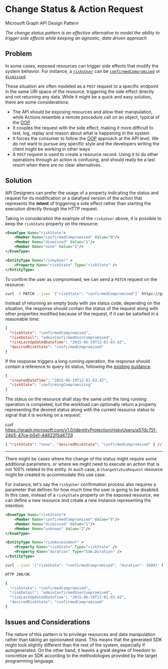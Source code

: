 # Change Status & Action Request

Microsoft Graph API Design Pattern

_The change status pattern is an effective alternative to model the ability to trigger side effects while keeping an agnostic, data driven approach_

## Problem

In some cases, exposed resources can trigger side effects that modify the system behavior. For instance, a [`riskyUser`](https://docs.microsoft.com/en-us/graph/api/resources/riskyuser?view=graph-rest-1.0) can be [`confirmedCompromised`](https://docs.microsoft.com/en-us/graph/api/riskyuser-confirmcompromised?view=graph-rest-1.0&tabs=http) or [`dismissed`](https://docs.microsoft.com/en-us/graph/api/riskyuser-confirmcompromised?view=graph-rest-1.0&tabs=http).

These situation are often modeled as a `POST` request to a specific endpoint in the same URI space of the resource, triggering the side effect directly and not returning any data. While it might be a quick and easy solution, there are some considerations:

- The API should be exposing resources and allow their manipulation, while Actions resemble a remote procedure call on an object, typical of the [OOP][1]
- It couples the request with the side effect, making it more difficult to test, log, replay and reason about what is happening in the system
- It forces the consumer to follow the [OOP][1] approach at the API level. We do not want to pursue any specific style and the developers writing the client might be working in other ways
- A `POST` request is used to create a resource record. Using it to do other operations through an action is confusing, and should really be a last resort when there are no clear alternatives.

## Solution

API Designers can prefer the usage of a property indicating the status and request for its modification or a datafyed version of the action that represents the **intent** of triggering a side effect rather than starting the execution directly through the HTTP request.

Taking in consideration the example of the `riskyUser` above, it is possible to keep the `riskState` property on the resource:

```xml
<EnumType Name="riskState">
    <Member Name="confirmedCompromised" Value="0"/>
    <Member Name="dismissed" Value="1"/>
    <Member Name="none" Value="2"/>
</EnumType>

<EntityType Name="riskyUser" >
    <Property Name="riskState" Type="riskState" />
</EntityType>
```

To confirm the user as compromised, we can send a `PATCH` request on the resource:

```bash
curl -X PATCH --json '{"riskState": "confirmedCompromised"}' https://graph.microsoft.com/v1.0/identityProtection/riskyUsers/a57dc75f-24b5-47ce-b5e1-44822f5d4729
```

Instead of returning an empty body with `204` status code, depending on the situation, the response should contain the status of the request along with other properties modified because of the request, if it can be satisfied in a reasonable time:

```json
{
  "riskState": "confirmedCompromised",
  "riskDetail": "adminConfirmedUserCompromised",
  "riskLastUpdatedDateTime": "2015-06-19T12-01-03.4Z",
  "desiredRiskState": "confirmedCompromised"
}
```

If the response triggers a long running operation, the response should contain a reference to query its status, following the [existing guidance][2]:

```json
{
  "createdDateTime": "2015-06-19T12-01-03.4Z",
  "riskState": "confirmingCompromising"
}
```

The status on the resource shall stay the same until the long running operation is completed, but the workload can optionally return a property representing the desired status along with the current resource status to signal that it is working on a request:

curl https://graph.microsoft.com/v1.0/identityProtection/riskyUsers/a57dc75f-24b5-47ce-b5e1-44822f5d4729

```json
{ "riskState": "none", "desiredRiskState": "confirmedCompromised" } // Other properties omitted for brevity
```

---

There might be cases where the change of the status might require some additional parameters, or where we might need to execute an action that is not 100% related to the entity. In such case, a `ChangeStatusRequest` resource might be created to accommodate this use case.

For instance, let's say the `riskyUser` confirmation process also requires a parameter that defines for how much time the user is going to be disabled. In this case, instead of a `riskyState` property on the exposed resource, we can define a new resource and create a new instance representing the intention:

```xml
<EnumType Name="riskState">
    <Member Name="confirmedCompromised" Value="0"/>
    <Member Name="dismissed" Value="1"/>
    <Member Name="unknown" Value="2"/>
</EnumType>

<EntityType Name="riskAssessment" >
    <Property Name="riskState" Type="riskState" />
    <Property Name="duration" Type="Edm.Duration" />
</EntityType>
```

```bash
curl --json '{"riskState": "confirmedCompromised", "duration": 3600}' https://graph.microsoft.com/v1.0/identityProtection/riskyUsers/a57dc75f-24b5-47ce-b5e1-44822f5d4729/riskAssessments

HTTP 200/OK

{
  "riskState": "confirmedCompromised",
  "riskDetail": "adminConfirmedUserCompromised",
  "riskLastUpdatedDateTime": "2015-06-19T12-01-03.4Z",
  "desiredRiskState": "confirmedCompromised"
}
```

## Issues and Considerations

The nature of this pattern is to privilege resources and data manipulation rather than taking an opinionated stand. This means that the generated SDK might look slightly different than the rest of the system, especially if autogenerated. On the other hand, it leaves a great degree of freedom to concretize an SDK according to the methodologies provided by the target programming language.

[1]: https://en.wikipedia.org/wiki/Object-oriented_programming
[2]: https://github.com/microsoft/api-guidelines/blob/vNext/Guidelines.md#13-long-running-operations
